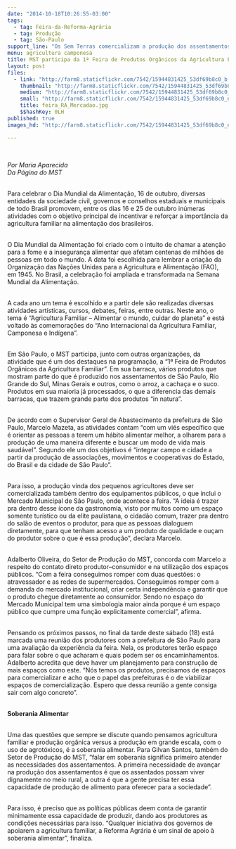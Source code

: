 ```yaml
---
date: "2014-10-18T10:26:55-03:00"
tags:
  - tag: Feira-da-Reforma-Agrária
  - tag: Produção
  - tag: São-Paulo
support_line: "Os Sem Terras comercializam a produção dos assentamentos de São Paulo, Rio Grande do Sul e Minas Gerais."
menu: agricultura camponesa
title: MST participa da 1ª Feira de Produtos Orgânicos da Agricultura Familiar em SP
layout: post
files:
  - link: "http://farm8.staticflickr.com/7542/15944831425_53df69b8c0_b.jpg"
    thumbnail: "http://farm8.staticflickr.com/7542/15944831425_53df69b8c0_t.jpg"
    medium: "http://farm8.staticflickr.com/7542/15944831425_53df69b8c0_z.jpg"
    small: "http://farm8.staticflickr.com/7542/15944831425_53df69b8c0_n.jpg"
    title: feira_RA_Mercadao.jpg
    $$hashKey: 0LH
published: true
images_hd: "http://farm8.staticflickr.com/7542/15944831425_53df69b8c0_n.jpg"

---
```

<div id="content-header">
<div id="content-title">
<p>&nbsp;</p>
</div>
</div>

<div id="content-area">
<div id="default-content">
<div id="node-16626">
<div>
<p><em>Por Maria Aparecida<br />
Da P&aacute;gina do MST</em></p>

<p><br />
Para celebrar o Dia Mundial da Alimenta&ccedil;&atilde;o, 16 de outubro, diversas entidades da sociedade civil, governos e conselhos estaduais e municipais de todo Brasil promovem, entre os dias 16 e 25 de outubro in&uacute;meras atividades com o objetivo principal de incentivar e refor&ccedil;ar a import&acirc;ncia da agricultura familiar na alimenta&ccedil;&atilde;o dos brasileiros.</p>

<p><br />
O Dia Mundial da Alimenta&ccedil;&atilde;o foi criado com o intuito de chamar a aten&ccedil;&atilde;o para a fome e a inseguran&ccedil;a alimentar que afetam centenas de milh&otilde;es de pessoas em todo o mundo. A data foi escolhida para lembrar a cria&ccedil;&atilde;o da Organiza&ccedil;&atilde;o das Na&ccedil;&otilde;es Unidas para a Agricultura e Alimenta&ccedil;&atilde;o (FAO), em 1945. No Brasil, a celebra&ccedil;&atilde;o foi ampliada e transformada na Semana Mundial da Alimenta&ccedil;&atilde;o.</p>

<p><br />
A cada ano um tema &eacute; escolhido e a partir dele s&atilde;o realizadas diversas atividades art&iacute;sticas, cursos, debates, feiras, entre outras. Neste ano, o tema &eacute; &ldquo;Agricultura Familiar &ndash; Alimentar o mundo, cuidar do planeta&rdquo; e est&aacute; voltado &agrave;s comemora&ccedil;&otilde;es do &ldquo;Ano Internacional da Agricultura Familiar, Camponesa e Ind&iacute;gena&rdquo;.</p>

<p><br />
Em S&atilde;o Paulo, o MST participa, junto com outras organiza&ccedil;&otilde;es, da atividade que &eacute; um dos destaques na programa&ccedil;&atilde;o, a &ldquo;1&ordf; Feira de Produtos Org&acirc;nicos da Agricultura Familiar&rdquo;. Em sua barraca, v&aacute;rios produtos que mostram parte do que &eacute; produzido nos assentamentos de S&atilde;o Paulo, Rio Grande do Sul, Minas Gerais e outros, como o arroz, a cacha&ccedil;a e o suco. Produtos em sua maioria j&aacute; processados, o que a diferencia das demais barracas, que trazem grande parte dos produtos &ldquo;in natura&rdquo;.</p>

<p><br />
De acordo com o Supervisor Geral de Abastecimento da prefeitura de S&atilde;o Paulo, Marcelo Mazeta, as atividades contam &ldquo;com um vi&eacute;s espec&iacute;fico que &eacute; orientar as pessoas a terem um h&aacute;bito alimentar melhor, a olharem para a produ&ccedil;&atilde;o de uma maneira diferente e buscar um modo de vida mais saud&aacute;vel&rdquo;. Segundo ele um dos objetivos &eacute; &ldquo;integrar campo e cidade a partir da produ&ccedil;&atilde;o de associa&ccedil;&otilde;es, movimentos e cooperativas do Estado, do Brasil e da cidade de S&atilde;o Paulo&rdquo;.</p>

<p><br />
Para isso, a produ&ccedil;&atilde;o vinda dos pequenos agricultores deve ser comercializada tamb&eacute;m dentro dos equipamentos p&uacute;blicos, o que inclui o Mercado Municipal de S&atilde;o Paulo, onde acontece a feira. &ldquo;A ideia &eacute; trazer pra dentro desse &iacute;cone da gastronomia, visto por muitos como um espa&ccedil;o somente tur&iacute;stico ou da elite paulistana, o cidad&atilde;o comum, trazer pra dentro do sal&atilde;o de eventos o produtor, para que as pessoas dialoguem diretamente, para que tenham acesso a um produto de qualidade e ou&ccedil;am do produtor sobre o que &eacute; essa produ&ccedil;&atilde;o&rdquo;, declara Marcelo.</p>

<p><br />
Adalberto Oliveira, do Setor de Produ&ccedil;&atilde;o do MST, concorda com Marcelo a respeito do contato direto produtor&ndash;consumidor e na utiliza&ccedil;&atilde;o dos espa&ccedil;os p&uacute;blicos. &ldquo;Com a feira conseguimos romper com duas quest&otilde;es: o atravessador e as redes de supermercados. Conseguimos romper com a demanda do mercado institucional, criar certa independ&ecirc;ncia e garantir que o produto chegue diretamente ao consumidor. Sendo no espa&ccedil;o do Mercado Municipal tem uma simbologia maior ainda porque &eacute; um espa&ccedil;o p&uacute;blico que cumpre uma fun&ccedil;&atilde;o explicitamente comercial&rdquo;, afirma.</p>

<p><br />
Pensando os pr&oacute;ximos passos, no final da tarde deste s&aacute;bado (18) est&aacute; marcada uma reuni&atilde;o dos produtores com a prefeitura de S&atilde;o Paulo para uma avalia&ccedil;&atilde;o da experi&ecirc;ncia da feira. Nela, os produtores ter&atilde;o espa&ccedil;o para falar sobre o que acharam e quais podem ser os encaminhamentos. Adalberto acredita que deve haver um planejamento para constru&ccedil;&atilde;o de mais espa&ccedil;os como este. &ldquo;N&oacute;s temos os produtos, precisamos de espa&ccedil;os para comercializar e acho que o papel das prefeituras &eacute; o de viabilizar espa&ccedil;os de comercializa&ccedil;&atilde;o. Espero que dessa reuni&atilde;o a gente consiga sair com algo concreto&rdquo;.</p>

<p><br />
<strong>Soberania Alimentar</strong></p>

<p><br />
Uma das quest&otilde;es que sempre se discute quando pensamos agricultura familiar e produ&ccedil;&atilde;o org&acirc;nica versus a produ&ccedil;&atilde;o em grande escala, com o uso de agrot&oacute;xicos, &eacute; a soberania alimentar. Para Gilvan Santos, tamb&eacute;m do Setor de Produ&ccedil;&atilde;o do MST, &ldquo;falar em soberania significa primeiro atender as necessidades dos assentamentos. A primeira necessidade de avan&ccedil;ar na produ&ccedil;&atilde;o dos assentamentos &eacute; que os assentados possam viver dignamente no meio rural, a outra &eacute; que a gente precisa ter essa capacidade de produ&ccedil;&atilde;o de alimento para oferecer para a sociedade&rdquo;.</p>

<p><br />
Para isso, &eacute; preciso que as pol&iacute;ticas p&uacute;blicas deem conta de garantir minimamente essa capacidade de produzir, dando aos produtores as condi&ccedil;&otilde;es necess&aacute;rias para isso. &ldquo;Qualquer iniciativa dos governos de apoiarem a agricultura familiar, a Reforma Agr&aacute;ria &eacute; um sinal de apoio &agrave; soberania alimentar&rdquo;, finaliza.</p>

<p>&nbsp;</p>
</div>
</div>
</div>
</div>
